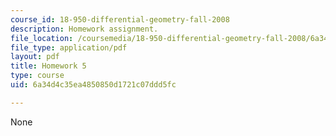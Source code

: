 ```yaml
---
course_id: 18-950-differential-geometry-fall-2008
description: Homework assignment.
file_location: /coursemedia/18-950-differential-geometry-fall-2008/6a34d4c35ea4850850d1721c07ddd5fc_homework5.pdf
file_type: application/pdf
layout: pdf
title: Homework 5
type: course
uid: 6a34d4c35ea4850850d1721c07ddd5fc

---
```

None